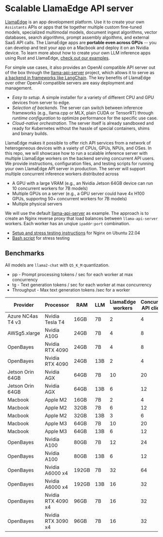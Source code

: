 # Scalable LlamaEdge API server

[LlamaEdge](https://www.secondstate.io/LlamaEdge/) is an app development platform. Use it to create your own `Assistants` APIs or apps that tie together multiple custom fine-tuned models, specialized multimodal models, document ingest algorithms, vector databases, search algorithms, prompt assembly algoithms, and external SaaS API calls. The LlamaEdge apps are **portable even across GPUs** -- you can develop and test your app on a Macbook and deploy it on an Nvidia device. To learn more about how to create your own LLM inference apps using Rust and LlamaEdge, [check out our examples](https://github.com/second-state/WasmEdge-WASINN-examples/tree/master/wasmedge-ggml).

For simple use cases, it also provides an OpenAI compatible API server out of the box through the [llama-api-server](https://github.com/second-state/LlamaEdge/tree/main/api-server) project, which allows it to serve as [a backend in frameworks like LangChain](https://github.com/langchain-ai/langchain/pull/14787). The key benefits of LlamaEdge over other OpenAI compatible servers are easy deployment and management.

* *Easy to setup.* A simple installer for a variety of different CPU and GPU devices from server to edge. 
* *Selection of backends.* The server can switch between inference frameworks (e.g., llama.cpp or MLX, plain CUDA or TensorRT) through *runtime configuration* to optimize performance for the specific use case. 
* *Cloud-native orchestration.* The server itself is already sandboxed and ready for Kubernetes without the hassle of special containers, shims and binary builds.

LlamaEdge makes it possible to offer rich API services from a network of heterogeneous devices with a vaiety of CPUs, GPUs, NPUs, and OSes. In this repo, we will showcase how to run a scalable inference server with multiple LlamaEdge workers on the backend serving concurrent API users. We provide instructions, configuration files, and testing scripts for running your own LlamaEdge API server in production. The server will support multiple concurrent inference workers distributed across

* A GPU with a large VRAM (e.g., an Nvidia Jetson 64GB device can run 10 concurrent workers for 7B models)
* Multiple GPUs on a server (e.g., a GPU server could have 4x H100 GPUs, supportng 50+ concurrent workers for 7B models) 
* Multiple physical servers

We will use the default [llama-api-server](https://github.com/second-state/LlamaEdge/tree/main/api-server) as example. The approach is to create an Nginx reverse proxy that load balances between `llama-api-server` workers. Each worker has an unqiue `ipaddr:port` combination.

* [Setup and stress testing instructions](nginx/README.md) for Nginx on Ubuntu 22.04
* [Bash script](scripts/) for stress testing

## Benchmarks

All models are `llama2-chat` with `Q5_K_M` quantization.

* pp - Prompt processing tokens / sec for each worker at max concurrency
* tg - Text generation tokens / sec for each worker at max concurrency
* Throughput - Max text generation tokens /sec for a worker

| Provider      | Processor     | RAM | LLM | LlamaEdge workers | Concurrent API clients | pp | tg | Throughput |
| ------------- | ------------- | --- | --- | ----------------- | ---------------------- | -- | -- | ---------- |
| Azure NC4as T4 v3  | Nvidia Tesla T4  | 16GB | 7B | 2 | 4 | 152 | 17 | 34 |
| AWSg5.xlarge  | Nvidia A10G  | 24GB | 7B | 4 | 8 | ... | 17 | 71 |
| OpenBayes | Nvidia RTX 4090 | 24GB | 7B | 4 | 8 | 667 | 32 | 129 |
| OpenBayes | Nvidia RTX 4090 | 24GB | 13B | 2 | 4 | 666 | 31 | 76 |
| Jetson Orin 64GB  | Nvidia AGX  | 64GB | 7B | 10 | 20 | TBD | TBD | TBD |
| Jetson Orin 64GB  | Nvidia AGX  | 64GB | 13B | 6 | 12 | TBD | TBD | TBD |
| Macbook  | Apple M2  | 16GB | 7B | 2 | 4 | TBD | TBD | TBD |
| Macbook  | Apple M2  | 32GB | 7B | 6 | 12 | TBD | TBD | TBD |
| Macbook  | Apple M2  | 32GB | 13B | 3 | 6 | TBD | TBD | TBD |
| Macbook  | Apple M3  | 64GB | 7B | 10 | 20 | TBD | TBD | TBD |
| Macbook  | Apple M3  | 64GB | 13B | 6 | 12 | TBD | TBD | TBD |
| OpenBayes | Nvidia A100 | 80GB | 7B | 12 | 24 | TBD | TBD | TBD |
| OpenBayes | Nvidia A100 | 80GB | 13B | 6 | 12 | TBD | TBD | TBD |
| OpenBayes | Nvidia A6000 x4 | 192GB | 7B | 32 | 64 | TBD | TBD | TBD |
| OpenBayes | Nvidia A6000 x4 | 192GB | 13B | 16 | 32 | TBD | TBD | TBD |
| OpenBayes | Nvidia RTX 4090 x4 | 96GB | 7B | 16 | 32 | TBD | TBD | TBD |
| OpenBayes | Nvidia RTX 3090 x4 | 96GB | 7B | 16 | 32 | TBD | TBD | TBD |

